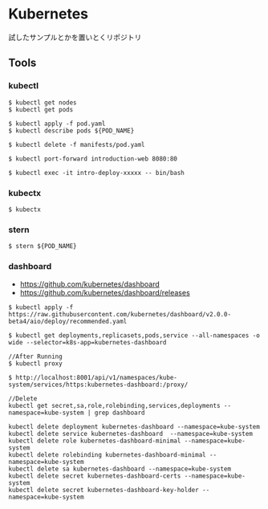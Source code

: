 # Kubernetes
試したサンプルとかを置いとくリポジトリ

## Tools

### kubectl

```
$ kubectl get nodes
$ kubectl get pods

$ kubectl apply -f pod.yaml
$ kubectl describe pods ${POD_NAME}

$ kubectl delete -f manifests/pod.yaml

$ kubectl port-forward introduction-web 8080:80

$ kubectl exec -it intro-deploy-xxxxx -- bin/bash
```

### kubectx

```
$ kubectx
```

### stern

```
$ stern ${POD_NAME}
```

### dashboard

- https://github.com/kubernetes/dashboard
- https://github.com/kubernetes/dashboard/releases

```
$ kubectl apply -f https://raw.githubusercontent.com/kubernetes/dashboard/v2.0.0-beta4/aio/deploy/recommended.yaml

$ kubectl get deployments,replicasets,pods,service --all-namespaces -o wide --selector=k8s-app=kubernetes-dashboard

//After Running
$ kubectl proxy

$ http://localhost:8001/api/v1/namespaces/kube-system/services/https:kubernetes-dashboard:/proxy/

//Delete
kubectl get secret,sa,role,rolebinding,services,deployments --namespace=kube-system | grep dashboard

kubectl delete deployment kubernetes-dashboard --namespace=kube-system
kubectl delete service kubernetes-dashboard  --namespace=kube-system
kubectl delete role kubernetes-dashboard-minimal --namespace=kube-system
kubectl delete rolebinding kubernetes-dashboard-minimal --namespace=kube-system
kubectl delete sa kubernetes-dashboard --namespace=kube-system
kubectl delete secret kubernetes-dashboard-certs --namespace=kube-system
kubectl delete secret kubernetes-dashboard-key-holder --namespace=kube-system
```